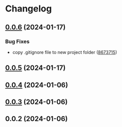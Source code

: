 # Changelog

## [0.0.6](https://github.com/henryhale/create-unit/compare/v0.0.5...v0.0.6) (2024-01-17)


### Bug Fixes

* copy .gitignore file to new project folder ([8673715](https://github.com/henryhale/create-unit/commit/86737159afaeef9c459bf996fd5a8e37b15d401f))

## [0.0.5](https://github.com/henryhale/create-unit/compare/v0.0.4...v0.0.5) (2024-01-17)

## [0.0.4](https://github.com/henryhale/create-unit/compare/v0.0.3...v0.0.4) (2024-01-06)

## [0.0.3](https://github.com/henryhale/create-unit/compare/v0.0.2...v0.0.3) (2024-01-06)

## 0.0.2 (2024-01-06)
